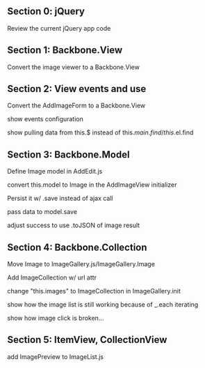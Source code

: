 ## Section 0: jQuery

Review the current jQuery app code

## Section 1: Backbone.View

Convert the image viewer to a Backbone.View

## Section 2: View events and use

Convert the AddImageForm to a Backbone.View

show events configuration

show pulling data from this.$ instead of this.$main.find / this.$el.find

## Section 3: Backbone.Model

Define Image model in AddEdit.js

convert this.model to Image in the AddImageView initializer

Persist it w/ .save instead of ajax call

pass data to model.save

adjust success to use .toJSON of image result

## Section 4: Backbone.Collection

Move Image to ImageGallery.js/ImageGallery.Image

Add ImageCollection w/ url attr

change "this.images" to ImageCollection in ImageGallery.init

show how the image list is still working because of _.each iterating

show how image click is broken... 

## Section 5: ItemView, CollectionView

add ImagePreview to ImageList.js

